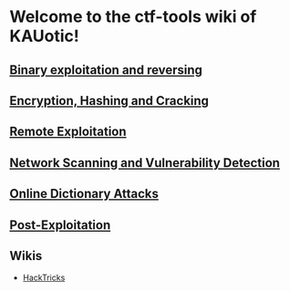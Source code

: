 # Welcome to the ctf-tools wiki of KAUotic!

## [Binary exploitation and reversing](binary-exploit-reversing)

## [Encryption, Hashing and Cracking](encryption-hashing-cracking)

## [Remote Exploitation](remote-exploitation)

## [Network Scanning and Vulnerability Detection](network-scanning-vulnerability-detection)

## [Online Dictionary Attacks](online-dictionary-attacks)

## [Post-Exploitation](post-exploitation)

## Wikis
- [HackTricks](https://book.hacktricks.xyz/welcome/readme)
